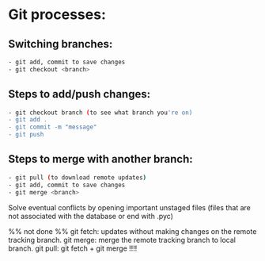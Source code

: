 # Git processes:

## Switching branches:
```bash
- git add, commit to save changes
- git checkout <branch>
```


## Steps to add/push changes:
```bash
- git checkout branch (to see what branch you're on)
- git add .
- git commit -m "message"
- git push
```

## Steps to merge with another branch:
```bash
- git pull (to download remote updates)
- git add, commit to save changes
- git merge <branch>
```
Solve eventual conflicts by opening important unstaged files (files that are not associated with the database or end with .pyc)





%% not done %%
git fetch: updates without making changes on the remote tracking branch.
git merge: merge the remote tracking branch to local branch.
git pull: git fetch + git merge !!!!
